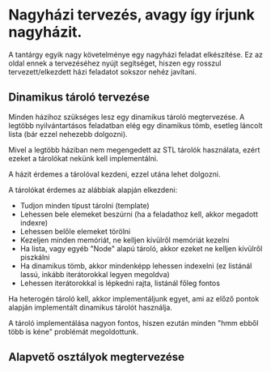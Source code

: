 # Nagyházi tervezés, avagy így írjunk nagyházit.

A tantárgy egyik nagy követelménye egy nagyházi feladat elkészítése. Ez az oldal ennek a tervezéséhez nyújt segítséget, hiszen egy rosszul tervezett/elkezdett házi feladatot sokszor nehéz javítani.

## Dinamikus tároló tervezése

Minden házihoz szükséges lesz egy dinamikus tároló megtervezése. A legtöbb nyilvántartásos feladatban elég egy dinamikus tömb, esetleg láncolt lista (bár ezzel nehezebb dolgozni).

Mivel a legtöbb háziban nem megengedett az STL tárolók használata, ezért ezeket a tárolókat nekünk kell implementálni.

A házit érdemes a tárolóval kezdeni, ezzel utána lehet dolgozni. 

A tárolókat érdemes az alábbiak alapján elkezdeni:

* Tudjon minden típust tárolni (template)
* Lehessen bele elemeket beszúrni (ha a feladathoz kell, akkor megadott indexre)
* Lehessen belőle elemeket törölni
* Kezeljen minden memóriát, ne kelljen kívülről memóriát kezelni
* Ha lista, vagy egyéb "Node" alapú tároló, akkor ezeket ne kelljen kívülről piszkálni
* Ha dinamikus tömb, akkor mindenképp lehessen indexelni (ez listánál lassú, inkább iterátorokkal legyen megoldva)
* Lehessen iterátorokkal is lépkedni rajta, listánál főleg fontos

Ha heterogén tároló kell, akkor implementáljunk egyet, ami az előző pontok alapján implementált dinamikus tárolót használja.

A tároló implementálása nagyon fontos, hiszen ezután minden "hmm ebből több is kéne" problémát megoldottunk.

## Alapvető osztályok megtervezése


